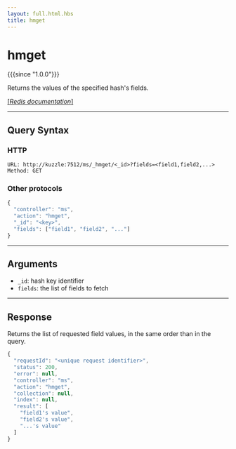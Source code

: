 ```yaml
---
layout: full.html.hbs
title: hmget
---
```


# hmget

{{{since "1.0.0"}}}

Returns the values of the specified hash's fields.

[[_Redis documentation_]](https://redis.io/commands/hmget)

---

## Query Syntax

### HTTP

```http
URL: http://kuzzle:7512/ms/_hmget/<_id>?fields=<field1,field2,...>
Method: GET
```

### Other protocols


```js
{
  "controller": "ms",
  "action": "hmget",
  "_id": "<key>",
  "fields": ["field1", "field2", "..."]
}
```

---

## Arguments

* `_id`: hash key identifier
* `fields`: the list of fields to fetch

---

## Response

Returns the list of requested field values, in the same order than in the query.

```javascript
{
  "requestId": "<unique request identifier>",
  "status": 200,
  "error": null,
  "controller": "ms",
  "action": "hmget",
  "collection": null,
  "index": null,
  "result": [
    "field1's value",
    "field2's value",
    "...'s value"
  ]
}
```

